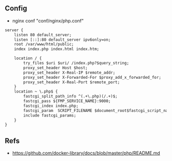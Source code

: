 ## Config
- nginx conf "conf/nginx/php.conf"
``` txt
server {
    listen 80 default_server;
    listen [::]:80 default_server ipv6only=on;
    root /var/www/html/public;
    index index.php index.html index.htm;

    location / {
        try_files $uri $uri/ /index.php?$query_string;
        proxy_set_header Host $host;
        proxy_set_header X-Real-IP $remote_addr;
        proxy_set_header X-Forwarded-For $proxy_add_x_forwarded_for;
        proxy_set_header X-Real-Port $remote_port;
    }
    location ~ \.php$ {
        fastcgi_split_path_info ^(.+\.php)(/.+)$;
        fastcgi_pass ${FMP_SERVICE_NAME}:9000;
        fastcgi_index index.php;
        fastcgi_param  SCRIPT_FILENAME $document_root$fastcgi_script_name;
        include fastcgi_params;
    }
}

```

## Refs
- https://github.com/docker-library/docs/blob/master/php/README.md

